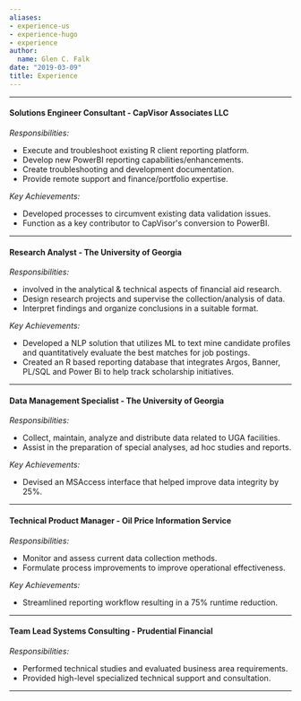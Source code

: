 ```yaml
---
aliases:
- experience-us
- experience-hugo
- experience
author:
  name: Glen C. Falk
date: "2019-03-09"
title: Experience
---
```


---

#### Solutions Engineer Consultant - CapVisor Associates LLC

*Responsibilities:*  

- Execute and troubleshoot existing R client reporting platform.  
- Develop new PowerBI reporting capabilities/enhancements.  
- Create troubleshooting and development documentation.  
- Provide remote support and finance/portfolio expertise.  

*Key Achievements:*  

- Developed processes to circumvent existing data validation issues.  
- Function as a key contributor to CapVisor's conversion to PowerBI.  

---

#### Research Analyst - The University of Georgia 

*Responsibilities:*  

- involved in the analytical & technical aspects of financial aid research.  
- Design research projects and supervise the collection/analysis of data.  
- Interpret findings and organize conclusions in a suitable format.  
  
*Key Achievements:*  

- Developed a NLP solution that utilizes ML to text mine candidate profiles and quantitatively evaluate the best matches for job postings.  
- Created an R based reporting database that integrates Argos, Banner, PL/SQL and Power Bi to help track scholarship initiatives.  

---

#### Data Management Specialist - The University of Georgia

*Responsibilities:*  

- Collect, maintain, analyze and distribute data related to UGA facilities.  
- Assist in the preparation of special analyses, ad hoc studies and reports.  
  
*Key Achievements:*  

- Devised an MSAccess interface that helped improve data integrity by 25%.  

---

#### Technical Product Manager - Oil Price Information Service

*Responsibilities:*  

- Monitor and assess current data collection methods.  
- Formulate process improvements to improve operational effectiveness.  

*Key Achievements:*  

- Streamlined reporting workflow resulting in a 75% runtime reduction.  

---

#### Team Lead Systems Consulting - Prudential Financial

*Responsibilities:*  

- Performed technical studies and evaluated business area requirements.  
- Provided high-level specialized technical support and consultation.  

---  